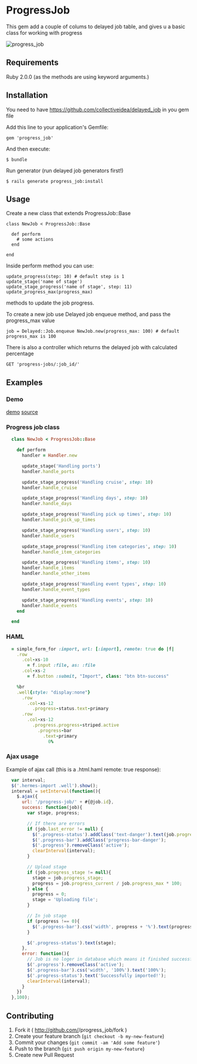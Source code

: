 # ProgressJob

This gem add a couple of colums to delayed job table, and gives u a basic class for working with progress

![progress_job](https://s3-eu-west-1.amazonaws.com/uploads-eu.hipchat.com/36110/270039/V6ljuGiWx70t2AF/progress%20%281%29.gif)

## Requirements

Ruby 2.0.0 (as the methods are using keyword arguments.)

## Installation

You need to have https://github.com/collectiveidea/delayed_job in you gem file

Add this line to your application's Gemfile:

    gem 'progress_job'

And then execute:

    $ bundle

Run generator (run delayed job generators first!)

    $ rails generate progress_job:install

## Usage

Create a new class that extends ProgressJob::Base

    class NewJob < ProgressJob::Base

      def perform
        # some actions
      end

    end

Inside perform method you can use:

    update_progress(step: 10) # default step is 1
    update_stage('name of stage')
    update_stage_progress('name of stage', step: 11)
    update_progress_max(progress_max)

methods to update the job progress.


To create a new job use Delayed job enqueue method, and pass the progress_max value

    job = Delayed::Job.enqueue NewJob.new(progress_max: 100) # default progress_max is 100

There is also a controller which returns the delayed job with calculated percentage

    GET 'progress-jobs/:job_id/'

## Examples

### Demo

[demo](http://progress-job-demo.hadjic.com)
[source](https://github.com/d4be4st/progress_job_demo)

### Progress job class

``` ruby
  class NewJob < ProgressJob::Base

    def perform
      handler = Handler.new

      update_stage('Handling ports')
      handler.handle_ports

      update_stage_progress('Handling cruise', step: 10)
      handler.handle_cruise

      update_stage_progress('Handling days', step: 10)
      handler.handle_days

      update_stage_progress('Handling pick up times', step: 10)
      handler.handle_pick_up_times

      update_stage_progress('Handling users', step: 10)
      handler.handle_users

      update_stage_progress('Handling item categories', step: 10)
      handler.handle_item_categories

      update_stage_progress('Handling items', step: 10)
      handler.handle_items
      handler.handle_other_items

      update_stage_progress('Handling event types', step: 10)
      handler.handle_event_types

      update_stage_progress('Handling events', step: 10)
      handler.handle_events
    end

  end
```

### HAML 

``` ruby
  = simple_form_for :import, url: [:import], remote: true do |f|
    .row
      .col-xs-10
        = f.input :file, as: :file
      .col-xs-2
        = f.button :submit, "Import", class: "btn btn-success"

    %br
    .well{style: "display:none"}
      .row
        .col-xs-12
          .progress-status.text-primary
      .row
        .col-xs-12
          .progress.progress-striped.active
            .progress-bar
              .text-primary
                0%
```

### Ajax usage

Example of ajax call (this is a .html.haml remote: true response):

``` javascript
  var interval;
  $('.hermes-import .well').show();
  interval = setInterval(function(){
    $.ajax({
      url: '/progress-job/' + #{@job.id},
      success: function(job){
        var stage, progress;

        // If there are errors
        if (job.last_error != null) {
          $('.progress-status').addClass('text-danger').text(job.progress_stage);
          $('.progress-bar').addClass('progress-bar-danger');
          $('.progress').removeClass('active');
          clearInterval(interval);
        }

        // Upload stage
        if (job.progress_stage != null){
          stage = job.progress_stage;
          progress = job.progress_current / job.progress_max * 100;
        } else {
          progress = 0;
          stage = 'Uploading file';
        }

        // In job stage
        if (progress !== 0){
          $('.progress-bar').css('width', progress + '%').text(progress + '%');
        }

        $('.progress-status').text(stage);
      },
      error: function(){
        // Job is no loger in database which means it finished successfuly
        $('.progress').removeClass('active');
        $('.progress-bar').css('width', '100%').text('100%');
        $('.progress-status').text('Successfully imported!');
        clearInterval(interval);
      }
    })
  },100);
```

## Contributing

1. Fork it ( http://github.com/<my-github-username>/progress_job/fork )
2. Create your feature branch (`git checkout -b my-new-feature`)
3. Commit your changes (`git commit -am 'Add some feature'`)
4. Push to the branch (`git push origin my-new-feature`)
5. Create new Pull Request
